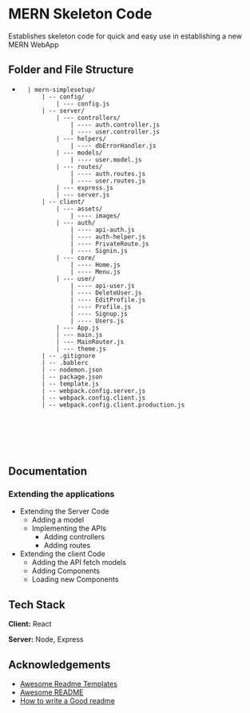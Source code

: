# MERN Skeleton Code

Establishes skeleton code for quick and easy use in establishing a new MERN WebApp

## Folder and File Structure

- ```
    | mern-simplesetup/
        | -- config/
            | --- config.js
        | -- server/
            | --- controllers/
                | ---- auth.controller.js
                | ---- user.controller.js
            | --- helpers/
                | ---- dbErrorHandler.js
            | --- models/
                | ---- user.model.js
            | --- routes/
                | ---- auth.routes.js
                | ---- user.routes.js
            | --- express.js
            | --- server.js
        | -- client/
            | --- assets/
                | ---- images/
            | --- auth/
                | ---- api-auth.js
                | ---- auth-helper.js
                | ---- PrivateRoute.js
                | ---- Signin.js
            | --- core/
                | ---- Home.js
                | ---- Menu.js
            | --- user/
                | ---- api-user.js
                | ---- DeleteUser.js
                | ---- EditProfile.js
                | ---- Profile.js
                | ---- Signup.js
                | ---- Users.js
            | --- App.js
            | --- main.js
            | --- MainRouter.js
            | --- theme.js
        | -- .gitignore
        | -- .bablerc
        | -- nodemon.json
        | -- package.json
        | -- template.js
        | -- webpack.config.server.js
        | -- webpack.config.client.js
        | -- webpack.config.client.production.js







  ```

## Documentation

### Extending the applications

- Extending the Server Code
  - Adding a model
  - Implementing the APIs
    - Adding controllers
    - Adding routes
- Extending the client Code
  - Adding the API fetch models
  - Adding Components
  - Loading new Components

## Tech Stack

**Client:** React

**Server:** Node, Express

## Acknowledgements

- [Awesome Readme Templates](https://awesomeopensource.com/project/elangosundar/awesome-README-templates)
- [Awesome README](https://github.com/matiassingers/awesome-readme)
- [How to write a Good readme](https://bulldogjob.com/news/449-how-to-write-a-good-readme-for-your-github-project)

